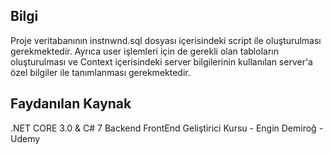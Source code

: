 ## Bilgi

Proje veritabanının instnwnd.sql dosyası içerisindeki script ile oluşturulması gerekmektedir. Ayrıca user işlemleri için de gerekli olan tabloların oluşturulması ve Context içerisindeki server bilgilerinin kullanılan server'a özel bilgiler ile tanımlanması gerekmektedir.

## Faydanılan Kaynak

.NET CORE 3.0 & C# 7 Backend FrontEnd Geliştirici Kursu - Engin Demiroğ - Udemy